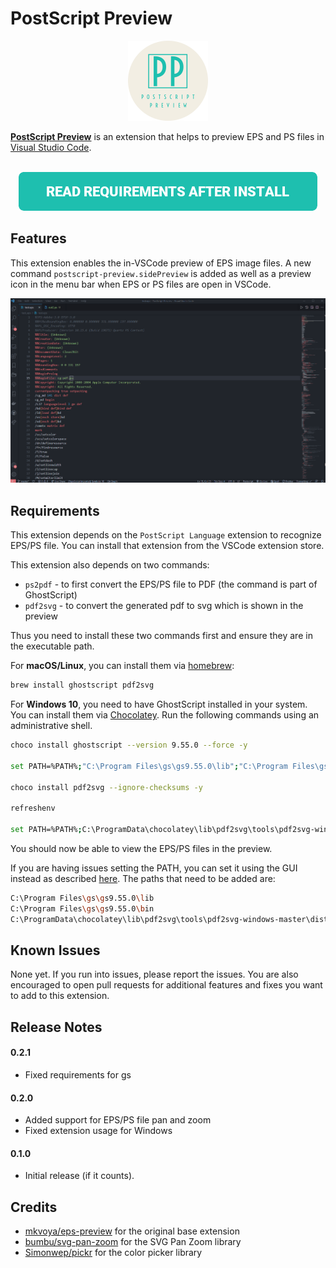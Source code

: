 # PostScript Preview


<p align="center">
    <img src="https://github.com/ahnafnafee/PostScript-Preview/raw/master/images/logo.png" alt="Logo"  width="128px" height="auto" />
</p>


**[PostScript Preview](https://marketplace.visualstudio.com/items?itemName=ahnafnafee.postscript-preview)** is an extension that helps to preview EPS and PS files in [Visual Studio Code](https://code.visualstudio.com/).

<p align="center">
    <br/>
    <a title="READ REQUIREMENTS AFTER INSTALL" href="#requirements"><img src="https://github.com/ahnafnafee/PostScript-Preview/raw/master/docs/images/req-btn.png" alt="Read Requirements After Install"></a>
</p>



## Features

This extension enables the in-VSCode preview of EPS image files.
A new command `postscript-preview.sidePreview` is added as well as a preview icon in the menu bar when EPS or PS files are open in VSCode.

<img src="https://github.com/ahnafnafee/PostScript-Preview/raw/master/demo/postscript-preview-demo.gif" alt="demo" style="zoom:50%;" />



## Requirements

This extension depends on the `PostScript Language` extension to recognize EPS/PS file.
You can install that extension from the VSCode extension store.

This extension also depends on two commands:

- `ps2pdf` - to first convert the EPS/PS file to PDF (the command is part of GhostScript)
- `pdf2svg` - to convert the generated pdf to svg which is shown in the preview

Thus you need to install these two commands first and ensure they are in the executable path.

For **macOS/Linux**, you can install them via [homebrew](https://brew.sh/):

```sh
brew install ghostscript pdf2svg
```



For **Windows 10**, you need to have GhostScript installed in your system.  You can install  them via [Chocolatey](https://chocolatey.org/install). Run the following commands using an administrative shell.

```bash
choco install ghostscript --version 9.55.0 --force -y

set PATH=%PATH%;"C:\Program Files\gs\gs9.55.0\lib";"C:\Program Files\gs\gs9.55.0\bin"

choco install pdf2svg --ignore-checksums -y

refreshenv

set PATH=%PATH%;C:\ProgramData\chocolatey\lib\pdf2svg\tools\pdf2svg-windows-master\dist-64bits
```

You should now be able to view the EPS/PS files in the preview.

If you are having issues setting the PATH, you can set it using the GUI instead as described [here](https://stackoverflow.com/questions/44272416/how-to-add-a-folder-to-path-environment-variable-in-windows-10-with-screensho). The paths that need to be added are:

```bash
C:\Program Files\gs\gs9.55.0\lib
C:\Program Files\gs\gs9.55.0\bin
C:\ProgramData\chocolatey\lib\pdf2svg\tools\pdf2svg-windows-master\dist-64bits
```



## Known Issues

None yet. If you run into issues, please report the issues. You are also encouraged to open pull requests for additional features and fixes you want to add to this extension.



## Release Notes

#### 0.2.1

- Fixed requirements for gs

#### 0.2.0

- Added support for EPS/PS file pan and zoom
- Fixed extension usage for Windows

#### 0.1.0

- Initial release (if it counts).



## Credits

- [mkvoya/eps-preview](https://github.com/mkvoya/eps-preview) for the original base extension
- [bumbu/svg-pan-zoom](https://github.com/bumbu/svg-pan-zoom) for the SVG Pan Zoom library
- [Simonwep/pickr](https://github.com/Simonwep/pickr) for the color picker library
